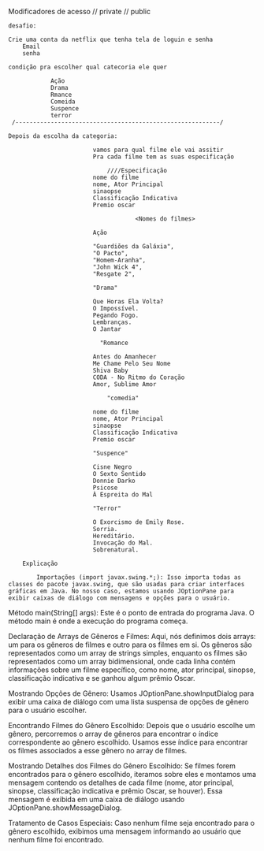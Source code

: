 Modificadores de acesso 
    // private
    // public 

    desafio:

    Crie uma conta da netflix que tenha tela de loguin e senha 
        Email
        senha
    
    condição pra escolher qual catecoria ele quer

                Ação 
                Drama
                Rmance
                Comeida
                Suspence
                terror
     /----------------------------------------------------------/

    Depois da escolha da categoria:

                            vamos para qual filme ele vai assitir
                            Pra cada filme tem as suas especificação
    
                                ////Especificação
                            nome do filme
                            nome, Ator Principal
                            sinaopse
                            Classificação Indicativa
                            Premio oscar 

                                        <Nomes do filmes>

                            Ação    

                            "Guardiões da Galáxia",
                            "O Pacto",
                            "Homem-Aranha",
                            "John Wick 4",
                            "Resgate 2",
    
                            "Drama"

                            Que Horas Ela Volta?
                            O Impossível.
                            Pegando Fogo.
                            Lembranças.
                            O Jantar

                              "Romance

                            Antes do Amanhecer
                            Me Chame Pelo Seu Nome 
                            Shiva Baby 
                            CODA - No Ritmo do Coração
                            Amor, Sublime Amor

                                "comedia"
                        
                            nome do filme 
                            nome, Ator Principal
                            sinaopse
                            Classificação Indicativa
                            Premio oscar 

                            "Suspence"

                            Cisne Negro 
                            O Sexto Sentido
                            Donnie Darko
                            Psicose
                            À Espreita do Mal
          
                            "Terror"

                            O Exorcismo de Emily Rose.
                            Sorria.
                            Hereditário.
                            Invocação do Mal.
                            Sobrenatural.
         
        Explicação

            Importações (import javax.swing.*;): Isso importa todas as classes do pacote javax.swing, que são usadas para criar interfaces gráficas em Java. No nosso caso, estamos usando JOptionPane para exibir caixas de diálogo com mensagens e opções para o usuário.

Método main(String[] args): Este é o ponto de entrada do programa Java. O método main é onde a execução do programa começa.

Declaração de Arrays de Gêneros e Filmes: Aqui, nós definimos dois arrays: um para os gêneros de filmes e outro para os filmes em si. Os gêneros são representados como um array de strings simples, enquanto os filmes são representados como um array bidimensional, onde cada linha contém informações sobre um filme específico, como nome, ator principal, sinopse, classificação indicativa e se ganhou algum prêmio Oscar.

Mostrando Opções de Gênero: Usamos JOptionPane.showInputDialog para exibir uma caixa de diálogo com uma lista suspensa de opções de gênero para o usuário escolher.

Encontrando Filmes do Gênero Escolhido: Depois que o usuário escolhe um gênero, percorremos o array de gêneros para encontrar o índice correspondente ao gênero escolhido. Usamos esse índice para encontrar os filmes associados a esse gênero no array de filmes.

Mostrando Detalhes dos Filmes do Gênero Escolhido: Se filmes forem encontrados para o gênero escolhido, iteramos sobre eles e montamos uma mensagem contendo os detalhes de cada filme (nome, ator principal, sinopse, classificação indicativa e prêmio Oscar, se houver). Essa mensagem é exibida em uma caixa de diálogo usando JOptionPane.showMessageDialog.

Tratamento de Casos Especiais: Caso nenhum filme seja encontrado para o gênero escolhido, exibimos uma mensagem informando ao usuário que nenhum filme foi encontrado.
    